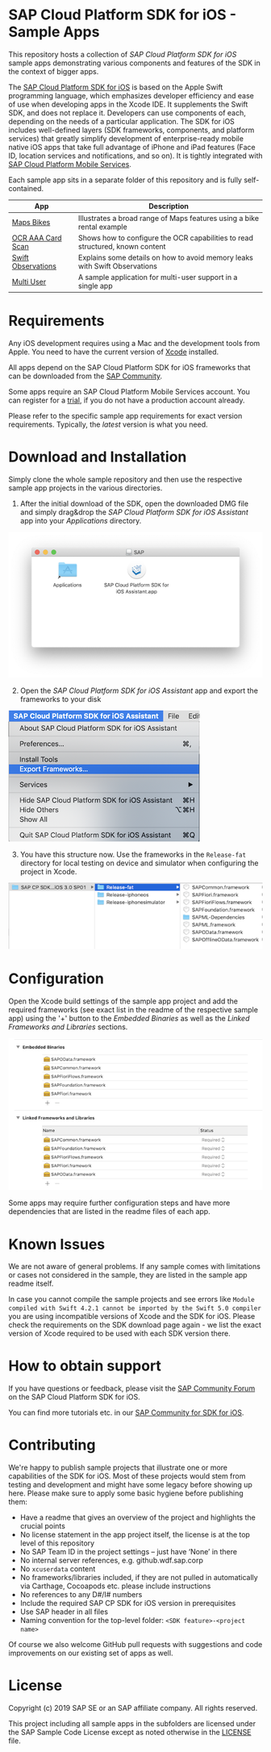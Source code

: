 # SAP Cloud Platform SDK for iOS - Sample Apps
This repository hosts a collection of *SAP Cloud Platform SDK for iOS* sample apps demonstrating various components and features of the SDK in the context of bigger apps.

The [SAP Cloud Platform SDK for iOS](https://help.sap.com/viewer/p/SAP_CLOUD_PLATFORM_SDK_FOR_IOS) is based on the Apple Swift programming language, which emphasizes developer efficiency and ease of use when developing apps in the Xcode IDE. 
It supplements the Swift SDK, and does not replace it. 
Developers can use components of each, depending on the needs of a particular application.
The SDK for iOS includes well-defined layers (SDK frameworks, components, and platform services) that greatly simplify development of enterprise-ready mobile native iOS apps that take full advantage of iPhone and iPad features (Face ID, location services and notifications, and so on). 
It is tightly integrated with [SAP Cloud Platform Mobile Services](https://help.sap.com/viewer/p/SAP_CLOUD_PLATFORM_MOBILE_SERVICES).

Each sample app sits in a separate folder of this repository and is fully self-contained.

| App                                       | Description                                                                |
| ----------------------------------------- | -------------------------------------------------------------------------- |
| [Maps Bikes](maps-bikes)                  | Illustrates a broad range of Maps features using a bike rental example |
| [OCR AAA Card Scan](ocr-AAACardScan)      | Shows how to configure the OCR capabilities to read structured, known content |
| [Swift Observations](swift-observations)  | Explains some details on how to avoid memory leaks with Swift Observations |
| [Multi User](flows-multiuser)             | A sample application for multi-user support in a single app |

# Requirements
Any iOS development requires using a Mac and the development tools from Apple.
You need to have the current version of [Xcode](https://developer.apple.com/xcode/) installed.

All apps depend on the SAP Cloud Platform SDK for iOS frameworks that can be downloaded from the [SAP Community](https://www.sap.com/developer/trials-downloads/additional-downloads/sap-cloud-platform-sdk-for-ios-14485.html).

Some apps require an SAP Cloud Platform Mobile Services account.
You can register for a [trial](https://account.hanatrial.ondemand.com/#/home/welcome), if you do not have a production account already.

Please refer to the specific sample app requirements for exact version requirements.
Typically, the *latest* version is what you need.

# Download and Installation
Simply clone the whole sample repository and then use the respective sample app projects in the various directories.

1. After the initial download of the SDK, open the downloaded DMG file and simply drag&drop the *SAP Cloud Platform SDK for iOS Assistant* app into your *Applications* directory.

![Install Assistant](README-images/SDK-install-assistant.png)

2. Open the *SAP Cloud Platform SDK for iOS Assistant* app and export the frameworks to your disk

![Export Menu](README-images/SDK-install-export-frameworks.png)

3. You have this structure now. Use the frameworks in the `Release-fat` directory for local testing on device and simulator when configuring the project in Xcode.

![SDK Folder](README-images/SDK-install-folderstructure.png)

# Configuration
Open the Xcode build settings of the sample app project and add the required frameworks (see exact list in the readme of the respective sample app) using the '+' button to the *Embedded Binaries* as well as the *Linked Frameworks and Libraries* sections.

![Build Settings](README-images/SDK-install-add-frameworks.png)

Some apps may require further configuration steps and have more dependencies that are listed in the readme files of each app.

# Known Issues
We are not aware of general problems. 
If any sample comes with limitations or cases not considered in the sample, they are listed in the sample app readme itself.

In case you cannot compile the sample projects and see errors like `Module compiled with Swift 4.2.1 cannot be imported by the Swift 5.0 compiler` you are using incompatible versions of Xcode and the SDK for iOS. 
Please check the requirements on the SDK download page again - we list the exact version of Xcode required to be used with each SDK version there.

# How to obtain support
If you have questions or feedback, please visit the [SAP Community Forum](https://answers.sap.com/tags/73554900100800000743) on the SAP Cloud Platform SDK for iOS.

You can find more tutorials etc. in our [SAP Community for SDK for iOS](https://developers.sap.com/topics/cloud-platform-sdk-for-ios.html).

# Contributing
We're happy to publish sample projects that illustrate one or more capabilities of the SDK for iOS. 
Most of these projects would stem from testing and development and might have some legacy before showing up here.
Please make sure to apply some basic hygiene before publishing them:
* Have a readme that gives an overview of the project and highlights the crucial points
* No license statement in the app project itself, the license is at the top level of this repository
* No SAP Team ID in the project settings – just have ‘None’ in there
* No internal server references, e.g. github.wdf.sap.corp
* No `xcuserdata` content
* No frameworks/libraries included, if they are not pulled in automatically via Carthage, Cocoapods etc. please include instructions
* No references to any D#/I# numbers
* Include the required SAP CP SDK for iOS version in prerequisites
* Use SAP header in all files
* Naming convention for the top-level folder: `<SDK feature>-<project name>`

Of course we also welcome GitHub pull requests with suggestions and code improvements on our existing set of apps as well.

# License
Copyright (c) 2019 SAP SE or an SAP affiliate company. 
All rights reserved.

This project including all sample apps in the subfolders are licensed under the SAP Sample Code License except as noted otherwise in the [LICENSE](LICENSE) file.
